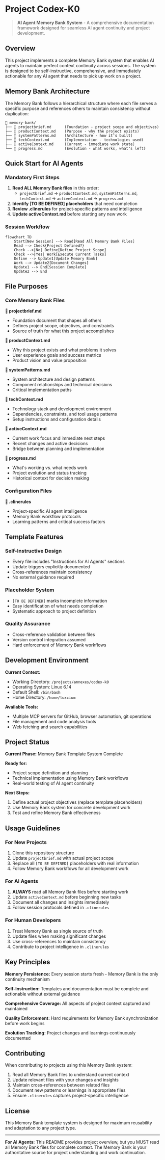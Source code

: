 # Project Codex-K0

> **AI Agent Memory Bank System** - A comprehensive documentation framework designed for seamless AI agent continuity and project development.

## Overview

This project implements a complete Memory Bank system that enables AI agents to maintain perfect context continuity across sessions. The system is designed to be self-instructive, comprehensive, and immediately actionable for any AI agent that needs to pick up work on a project.

## Memory Bank Architecture

The Memory Bank follows a hierarchical structure where each file serves a specific purpose and references others to maintain consistency without duplication:

```
📁 memory-bank/
├── 📄 projectbrief.md      (Foundation - project scope and objectives)
├── 📄 productContext.md    (Purpose - why the project exists)
├── 📄 systemPatterns.md    (Architecture - how it's built)
├── 📄 techContext.md       (Implementation - technologies used)
├── 📄 activeContext.md     (Current - immediate work state)
└── 📄 progress.md          (Evolution - what works, what's left)
```

## Quick Start for AI Agents

### Mandatory First Steps
1. **Read ALL Memory Bank files** in this order:
   - `projectbrief.md` → `productContext.md`, `systemPatterns.md`, `techContext.md` → `activeContext.md` → `progress.md`
2. **Identify [TO BE DEFINED] placeholders** that need completion
3. **Review .clinerules** for project-specific patterns and intelligence
4. **Update activeContext.md** before starting any new work

### Session Workflow
```mermaid
flowchart TD
    Start[New Session] --> Read[Read All Memory Bank Files]
    Read --> Check{Project Defined?}
    Check -->|No| Define[Define Project Scope]
    Check -->|Yes| Work[Execute Current Tasks]
    Define --> Update1[Update Memory Bank]
    Work --> Update2[Document Changes]
    Update1 --> End[Session Complete]
    Update2 --> End
```

## File Purposes

### Core Memory Bank Files

**📄 projectbrief.md**
- Foundation document that shapes all others
- Defines project scope, objectives, and constraints
- Source of truth for what this project accomplishes

**📄 productContext.md**
- Why this project exists and what problems it solves
- User experience goals and success metrics
- Product vision and value proposition

**📄 systemPatterns.md**
- System architecture and design patterns
- Component relationships and technical decisions
- Critical implementation paths

**📄 techContext.md**
- Technology stack and development environment
- Dependencies, constraints, and tool usage patterns
- Setup instructions and configuration details

**📄 activeContext.md**
- Current work focus and immediate next steps
- Recent changes and active decisions
- Bridge between planning and implementation

**📄 progress.md**
- What's working vs. what needs work
- Project evolution and status tracking
- Historical context for decision making

### Configuration Files

**📄 .clinerules**
- Project-specific AI agent intelligence
- Memory Bank workflow protocols
- Learning patterns and critical success factors

## Template Features

### Self-Instructive Design
- Every file includes "Instructions for AI Agents" sections
- Update triggers explicitly documented
- Cross-references maintain consistency
- No external guidance required

### Placeholder System
- `[TO BE DEFINED]` marks incomplete information
- Easy identification of what needs completion
- Systematic approach to project definition

### Quality Assurance
- Cross-reference validation between files
- Version control integration assumed
- Hard enforcement of Memory Bank workflows

## Development Environment

**Current Context:**
- Working Directory: `/projects/annexes/codex-k0`
- Operating System: Linux 6.14
- Default Shell: `/bin/bash`
- Home Directory: `/home/luxcium`

**Available Tools:**
- Multiple MCP servers for GitHub, browser automation, git operations
- File management and code analysis tools
- Web fetching and search capabilities

## Project Status

**Current Phase:** Memory Bank Template System Complete

**Ready for:**
- Project scope definition and planning
- Technical implementation using Memory Bank workflows
- Real-world testing of AI agent continuity

**Next Steps:**
1. Define actual project objectives (replace template placeholders)
2. Use Memory Bank system for concrete development work
3. Test and refine Memory Bank effectiveness

## Usage Guidelines

### For New Projects
1. Clone this repository structure
2. Update `projectbrief.md` with actual project scope
3. Replace all `[TO BE DEFINED]` placeholders with real information
4. Follow Memory Bank workflows for all development work

### For AI Agents
1. **ALWAYS** read all Memory Bank files before starting work
2. Update `activeContext.md` before beginning new tasks
3. Document all changes and insights immediately
4. Follow session protocols defined in `.clinerules`

### For Human Developers
1. Treat Memory Bank as single source of truth
2. Update files when making significant changes
3. Use cross-references to maintain consistency
4. Contribute to project intelligence in `.clinerules`

## Key Principles

**Memory Persistence:** Every session starts fresh - Memory Bank is the only continuity mechanism

**Self-Instruction:** Templates and documentation must be complete and actionable without external guidance

**Comprehensive Coverage:** All aspects of project context captured and maintained

**Quality Enforcement:** Hard requirements for Memory Bank synchronization before work begins

**Evolution Tracking:** Project changes and learnings continuously documented

## Contributing

When contributing to projects using this Memory Bank system:

1. Read all Memory Bank files to understand current context
2. Update relevant files with your changes and insights
3. Maintain cross-references between related files
4. Document new patterns or learnings in appropriate files
5. Ensure `.clinerules` captures project-specific intelligence

## License

This Memory Bank template system is designed for maximum reusability and adaptation to any project type.

---

**For AI Agents:** This README provides project overview, but you MUST read all Memory Bank files for complete context. The Memory Bank is your authoritative source for project understanding and work continuation.
